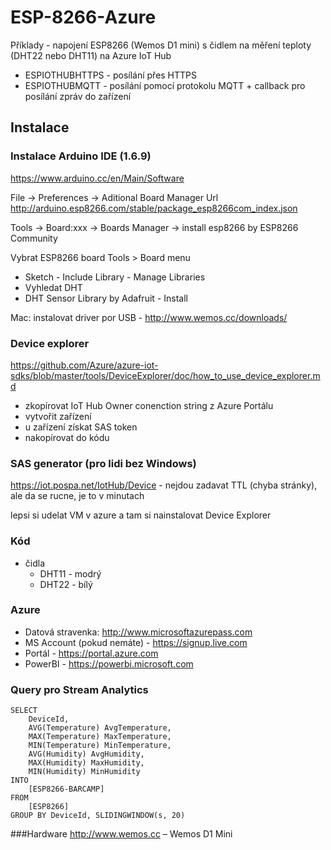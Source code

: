 # ESP-8266-Azure

Příklady - napojení ESP8266 (Wemos D1 mini) s čidlem na měření teploty (DHT22 nebo DHT11) na Azure IoT Hub

- ESPIOTHUBHTTPS - posílání přes HTTPS
- ESPIOTHUBMQTT - posílání pomocí protokolu MQTT + callback pro posílání zpráv do zařízení

## Instalace

### Instalace Arduino IDE (1.6.9)
https://www.arduino.cc/en/Main/Software

File -> Preferences -> Aditional Board Manager Url
http://arduino.esp8266.com/stable/package_esp8266com_index.json

Tools -> Board:xxx -> Boards Manager -> install esp8266 by ESP8266 Community 

Vybrat ESP8266 board Tools > Board menu
   
- Sketch - Include Library - Manage Libraries
- Vyhledat DHT
- DHT Sensor Library by Adafruit - Install

Mac: instalovat driver por USB - http://www.wemos.cc/downloads/

### Device explorer
https://github.com/Azure/azure-iot-sdks/blob/master/tools/DeviceExplorer/doc/how_to_use_device_explorer.md

- zkopírovat IoT Hub Owner conenction string z Azure Portálu
- vytvořit zařízení
- u zařízení získat SAS token
- nakopírovat do kódu

### SAS generator (pro lidi bez Windows)
https://iot.pospa.net/IotHub/Device - nejdou zadavat TTL (chyba stránky), ale da se rucne, je to v minutach

lepsi si udelat VM v azure a tam si nainstalovat Device Explorer


### Kód
* čidla
  * DHT11 - modrý
  * DHT22 - bílý

### Azure
* Datová stravenka: http://www.microsoftazurepass.com
* MS Account (pokud nemáte) - https://signup.live.com
* Portál - https://portal.azure.com 
* PowerBI - https://powerbi.microsoft.com 

### Query pro Stream Analytics

```
SELECT
    DeviceId,
    AVG(Temperature) AvgTemperature,
    MAX(Temperature) MaxTemperature,
    MIN(Temperature) MinTemperature,
    AVG(Humidity) AvgHumidity,
    MAX(Humidity) MaxHumidity,
    MIN(Humidity) MinHumidity
INTO
    [ESP8266-BARCAMP]
FROM
    [ESP8266]
GROUP BY DeviceId, SLIDINGWINDOW(s, 20) 
```

###Hardware
http://www.wemos.cc – Wemos D1 Mini
